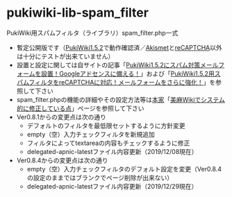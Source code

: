 # pukiwiki-lib-spam_filter

PukiWiki用スパムフィルタ（ライブラリ）spam_filter.php一式

- 暫定公開版です（[PukiWiki1.5.2](https://pukiwiki.osdn.jp/?PukiWiki/Download/1.5.2)で動作確認済／[Akismet](https://akismet.com/development/)と[reCAPTCHA](https://ja.wikipedia.org/wiki/ReCAPTCHA)以外は十分にテストが出来ていません）
- 設置と設定に関しては自サイトの記事「[PukiWiki1.5.2にスパム対策メールフォームを設置！Googleアドセンスに備える！](https://dajya-ranger.com/pukiwiki/setting-mail-form/)」および「[PukiWiki1.5.2用スパムフィルタをreCAPTCHAに対応！メールフォームをさらに強化！](https://dajya-ranger.com/pukiwiki/setting-mail-form-recaptcha/)」を参照して下さい
- spam_filter.phpの機能の詳細やその設定方法等は[本家](http://miasa.info/index.php?TopPage)「[美麻Wikiでシステム的に修正している点](http://miasa.info/index.php?%C8%FE%CB%E3Wiki%A4%C7%A5%B7%A5%B9%A5%C6%A5%E0%C5%AA%A4%CB%BD%A4%C0%B5%A4%B7%A4%C6%A4%A4%A4%EB%C5%C0#ofa18e88)」ページを参照して下さい
- Ver0.8.1からの変更点は次の通り
	- デフォルトのフィルタを最低限セットするように方針変更
	- empty（空）入力チェックフィルタを新規追加
	- フィルタによってtextareaの内容もチェックするように修正
	- delegated-apnic-latestファイル内容更新（2019/12/08現在）
- Ver0.8.4からの変更点は次の通り
	- empty（空）入力チェックフィルタのデフォルト設定を変更（Ver0.8.4の設定のままではブランクでページ削除が出来ない）
	- delegated-apnic-latestファイル内容更新（2019/12/29現在）
